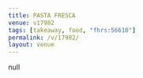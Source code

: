 ```yaml
---
title: PASTA FRESCA
venue: v17982
tags: [takeaway, food, "fhrs:56610"]
permalink: /v/17982/
layout: venue
---
```

null